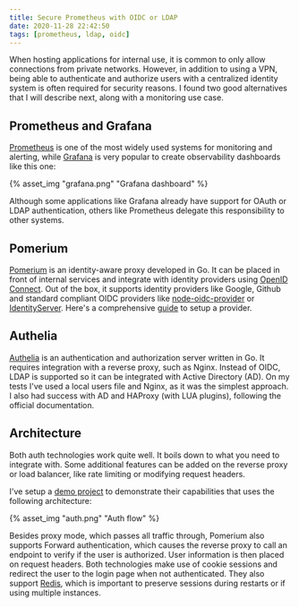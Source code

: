 ```yaml
---
title: Secure Prometheus with OIDC or LDAP
date: 2020-11-28 22:42:50
tags: [prometheus, ldap, oidc]
---
```


When hosting applications for internal use, it is common to only allow connections from private networks. However, in addition to using a VPN, being able to authenticate and authorize users with a centralized identity system is often required for security reasons. I found two good alternatives that I will describe next, along with a monitoring use case.

## Prometheus and Grafana

[Prometheus](https://prometheus.io) is one of the most widely used systems for monitoring and alerting, while [Grafana](https://grafana.com) is very popular to create observability dashboards like this one:

{% asset_img "grafana.png" "Grafana dashboard" %}

Although some applications like Grafana already have support for OAuth or LDAP authentication, others like Prometheus delegate this responsibility to other systems.

## Pomerium

[Pomerium](https://www.pomerium.com/docs) is an identity-aware proxy developed in Go. It can be placed in front of internal services and integrate with identity providers using [OpenID Connect](https://en.wikipedia.org/wiki/OpenID_Connect). Out of the box, it supports identity providers like Google, Github and standard compliant OIDC providers like [node-oidc-provider](https://github.com/panva/node-oidc-provider) or [IdentityServer](https://identityserver4.readthedocs.io/en/latest). Here's a comprehensive [guide](https://www.scottbrady91.com/OpenID-Connect/Getting-Started-with-oidc-provider) to setup a provider.

## Authelia

[Authelia](https://www.authelia.com/docs) is an authentication and authorization server written in Go. It requires integration with a reverse proxy, such as Nginx. Instead of OIDC, LDAP is supported so it can be integrated with Active Directory (AD). On my tests I've used a local users file and Nginx, as it was the simplest approach. I also had success with AD and HAProxy (with LUA plugins), following the official documentation.

## Architecture

Both auth technologies work quite well. It boils down to what you need to integrate with. Some additional features can be added on the reverse proxy or load balancer, like rate limiting or modifying request headers.

I've setup a [demo project](https://github.com/ruial/monitoring-auth-demo) to demonstrate their capabilities that uses the following architecture:

{% asset_img "auth.png" "Auth flow" %}

Besides proxy mode, which passes all traffic through, Pomerium also supports Forward authentication, which causes the reverse proxy to call an endpoint to verify if the user is authorized. User information is then placed on request headers. Both technologies make use of cookie sessions and redirect the user to the login page when not authenticated. They also support [Redis](https://redis.io), which is important to preserve sessions during restarts or if using multiple instances.
